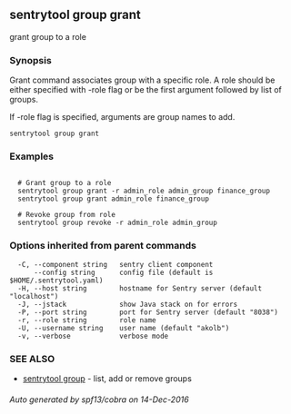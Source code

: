 ## sentrytool group grant

grant group to a role

### Synopsis


Grant command associates group with a specific role.
A role should be either specified with -role flag or be the first argument
followed by list of groups.

If -role flag is specified, arguments are group names to add.

```
sentrytool group grant
```

### Examples

```

  # Grant group to a role
  sentrytool group grant -r admin_role admin_group finance_group
  sentrytool group grant admin_role finance_group

  # Revoke group from role
  sentrytool group revoke -r admin_role admin_group
```

### Options inherited from parent commands

```
  -C, --component string   sentry client component
      --config string      config file (default is $HOME/.sentrytool.yaml)
  -H, --host string        hostname for Sentry server (default "localhost")
  -J, --jstack             show Java stack on for errors
  -P, --port string        port for Sentry server (default "8038")
  -r, --role string        role name
  -U, --username string    user name (default "akolb")
  -v, --verbose            verbose mode
```

### SEE ALSO
* [sentrytool group](sentrytool_group.md)	 - list, add or remove groups

###### Auto generated by spf13/cobra on 14-Dec-2016
